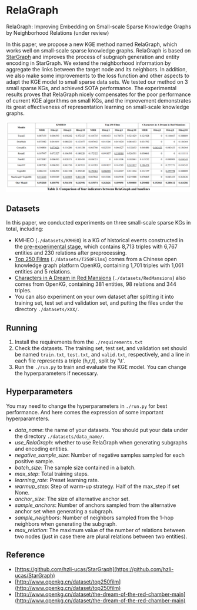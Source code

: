# RelaGraph
RelaGraph: Improving Embedding on Small-scale Sparse Knowledge Graphs by Neighborhood Relations (under review)

In this paper, we propose a new KGE method named RelaGraph, which works well on small-scale sparse knowledge graphs. RelaGraph is based on [StarGraph](https://arxiv.org/abs/2205.14209) and improves the process of subgraph generation and entity encoding in StarGraph. We extend the neighborhood information by aggregate the links between the target node and its neighbors. In addition, we also make some improvements to the loss function and other aspects to adapt the KGE model to small sparse data sets. We tested our method on 3 small sparse KGs, and achieved SOTA performance. The experimental results proves that RelaGraph nicely compensates for the poor performance of current KGE algorithms on small KGs, and the improvement demonstrates its great effectiveness of representation learning on small-scale knowledge graphs.  

![image](preview/results.png)  

## Datasets
In this paper, we conducted experiments on three small-scale sparse KGs in total, including:  
+ KMHEO (`./datasets/KMHEO`) is a KG of historical events constructed in the [pre-experimental stage](https://kns.cnki.net/kcms/detail/11.1762.g3.20201229.1835.008.html), which contains 8,713 triples with 6,767 entities and 230 relations after preprocessing.  
+ [Top 250 Films](http://www.openkg.cn/dataset/top250film) (`./datasets/T250Films`) comes from a Chinese open knowledge graph platform OpenKG, containing 1,701 triples with 1,061 entities and 5 relations.  
+ [Characters in A Dream in Red Mansions](http://www.openkg.cn/dataset/the-dream-of-the-red-chamber-main) (`./datasets/RedMansions`) also comes from OpenKG, containing 381 entities, 98 relations and 344 triples.  
+ You can also experiment on your own dataset after splitting it into training set, test set and validation set, and putting the files under the directory `./datasets/XXX/`.

## Running
1. Install the requirements from the `./requirements.txt`
2. Check the datasets. The training set, test set, and validation set should be named `train.txt`, `test.txt`, and `valid.txt`, respectively, and a line in each file represents a triple (h,r,t), split by '\t'.
3. Run the `./run.py` to train and evaluate the KGE model. You can change the hyperparameters if necessary.

## Hyperparameters
You may need to change the hyperparameters in `./run.py` for best performance. And here comes the expression of some important hyperparameters.  
+ _data\_name_: the name of your datasets. You should put your data under the directory `./datasets/data_name/`.  
+ _use\_RelaGraph_: whether to use RelaGraph when generating subgraphs and encoding entities.   
+ _negative\_sample\_size_: Number of negative samples sampled for each positive sample.  
+ _batch\_size_: The sample size contained in a batch.  
+ _max\_step_: Total training steps.  
+ _learning\_rate_: Preset learning rate.  
+ _warmup\_step_: Step of warm-up strategy. Half of the max\_step if set None.  
+ _anchor\_size_: The size of alternative anchor set.  
+ _sample\_anchors_: Number of anchors sampled from the alternative anchor set when generating a subgraph.  
+ _sample\_neighbors_: Number of neighbors sampled from the 1-hop neighbors when generating the subgraph.  
+ _max\_relation_: The maximum value of the number of relations between two nodes (just in case there are plural relations between two entities).  

## Reference  
+ [https://github.com/hzli-ucas/StarGraph](https://github.com/hzli-ucas/StarGraph)  
+ [http://www.openkg.cn/dataset/top250film](http://www.openkg.cn/dataset/top250film)  
+ [http://www.openkg.cn/dataset/the-dream-of-the-red-chamber-main](http://www.openkg.cn/dataset/the-dream-of-the-red-chamber-main)  
